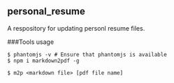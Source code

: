 ## personal_resume
A respository for updating personl resume files.

###Tools usage
```
$ phantomjs -v # Ensure that phantomjs is available
$ npm i markdown2pdf -g

$ m2p <markdown file> [pdf file name]
```
